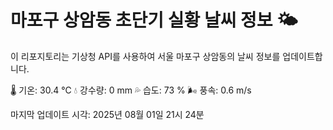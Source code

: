 
# 마포구 상암동 초단기 실황 날씨 정보 🌤️

이 리포지토리는 기상청 API를 사용하여 서울 마포구 상암동의 날씨 정보를 업데이트합니다. 

🌡️ 기온: 30.4 ℃
💧 강수량: 0 mm
💦 습도: 73 %
🌬️ 풍속: 0.6 m/s

마지막 업데이트 시각: 2025년 08월 01일 21시 24분    
